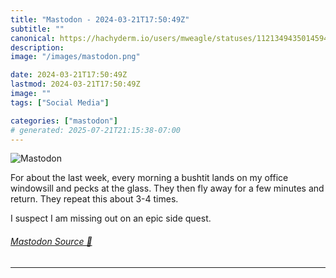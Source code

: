 ```yaml
---
title: "Mastodon - 2024-03-21T17:50:49Z"
subtitle: ""
canonical: https://hachyderm.io/users/mweagle/statuses/112134943501459406
description:
image: "/images/mastodon.png"

date: 2024-03-21T17:50:49Z
lastmod: 2024-03-21T17:50:49Z
image: ""
tags: ["Social Media"]

categories: ["mastodon"]
# generated: 2025-07-21T21:15:38-07:00
---
```

![Mastodon](/images/mastodon.png)

<p>For about the last week, every morning a bushtit lands on my office windowsill and pecks at the glass. They then fly away for a few minutes and return. They repeat this about 3-4 times.</p><p>I suspect I am missing out on an epic side quest.</p>


###### [Mastodon Source 🐘](https://hachyderm.io/@mweagle/112134943501459406)

___
